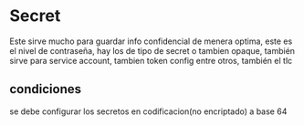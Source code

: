 # Secret
Este sirve mucho para guardar info confidencial de menera optima, este es el nivel de contraseña, hay los de tipo de secret o tambien opaque, también sirve para service account, tambien token config entre otros, también el tlc

## condiciones
se debe configurar los secretos en codificacion(no encriptado) a base 64
